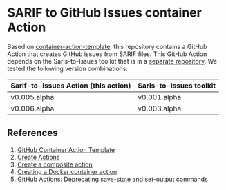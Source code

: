 # SARIF to GitHub Issues container Action

Based on
[container-action-template](https://github.com/actions/container-action), this
repository contains a GitHub Action that creates GitHub issues from SARIF files.
This GitHub Action depends on the Saris-to-Issues toolkit that is in a
[separate repository](../GhIssuesFromSarif). We tested the following version
combinations:

| Sarif-to-Issues Action (this action) | Saris-to-Issues toolkit |
| ------------------------------------ | ----------------------- |
| v0.005.alpha                         | v0.001.alpha            |
| v0.006.alpha                         | v0.003.alpha            |

## References

1. [GitHub Container Action Template](https://github.com/actions/container-action)
1. [Create Actions](https://docs.github.com/en/enterprise-cloud@latest/actions/sharing-automations/creating-actions)
1. [Create a composite action](https://docs.github.com/en/enterprise-cloud@latest/actions/sharing-automations/creating-actions/creating-a-composite-action)
1. [Creating a Docker container action](https://docs.github.com/en/actions/sharing-automations/creating-actions/creating-a-docker-container-action)
1. [GitHub Actions: Deprecating save-state and set-output commands](https://github.blog/changelog/2022-10-11-github-actions-deprecating-save-state-and-set-output-commands/)
